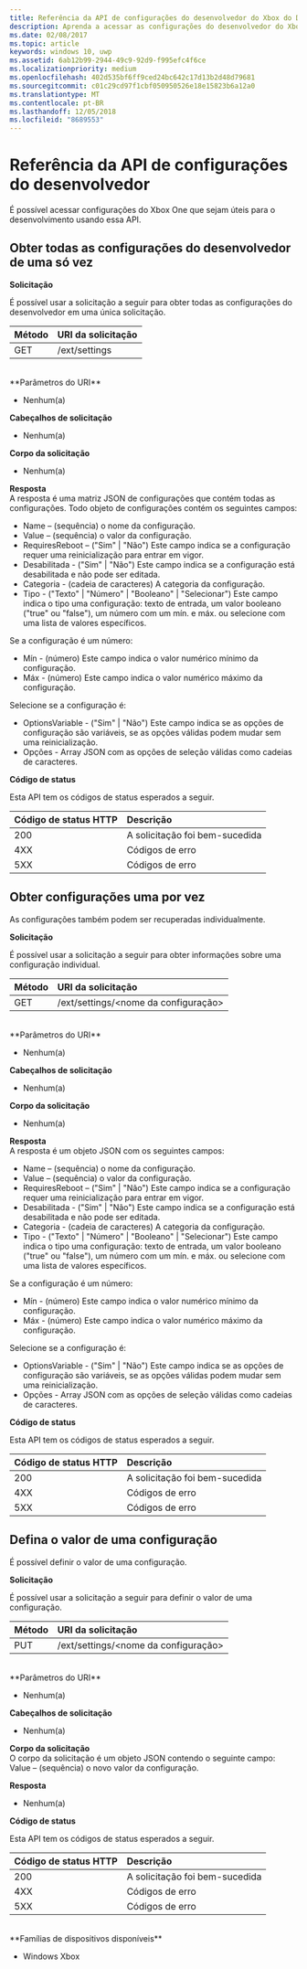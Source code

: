 ```yaml
---
title: Referência da API de configurações do desenvolvedor do Xbox do Device Portal
description: Aprenda a acessar as configurações do desenvolvedor do Xbox.
ms.date: 02/08/2017
ms.topic: article
keywords: windows 10, uwp
ms.assetid: 6ab12b99-2944-49c9-92d9-f995efc4f6ce
ms.localizationpriority: medium
ms.openlocfilehash: 402d535bf6ff9ced24bc642c17d13b2d48d79681
ms.sourcegitcommit: c01c29cd97f1cbf050950526e18e15823b6a12a0
ms.translationtype: MT
ms.contentlocale: pt-BR
ms.lasthandoff: 12/05/2018
ms.locfileid: "8689553"
---
```

# <a name="developer-settings-api-reference"></a>Referência da API de configurações do desenvolvedor   
É possível acessar configurações do Xbox One que sejam úteis para o desenvolvimento usando essa API.

## <a name="get-all-developer-settings-at-once"></a>Obter todas as configurações do desenvolvedor de uma só vez

**Solicitação**

É possível usar a solicitação a seguir para obter todas as configurações do desenvolvedor em uma única solicitação.

Método      | URI da solicitação
:------     | :-----
GET | /ext/settings
<br />
**Parâmetros do URI**

- Nenhum(a)

**Cabeçalhos de solicitação**

- Nenhum(a)

**Corpo da solicitação**

- Nenhum(a)

**Resposta**   
A resposta é uma matriz JSON de configurações que contém todas as configurações. Todo objeto de configurações contém os seguintes campos:

* Name – (sequência) o nome da configuração.
* Value – (sequência) o valor da configuração.
* RequiresReboot – ("Sim" | "Não") Este campo indica se a configuração requer uma reinicialização para entrar em vigor.
* Desabilitada - ("Sim" | "Não") Este campo indica se a configuração está desabilitada e não pode ser editada.
* Categoria - (cadeia de caracteres) A categoria da configuração.
* Tipo - ("Texto" | "Número" | "Booleano" | "Selecionar") Este campo indica o tipo uma configuração: texto de entrada, um valor booleano ("true" ou "false"), um número com um mín. e máx. ou selecione com uma lista de valores específicos.

Se a configuração é um número:
* Mín - (número) Este campo indica o valor numérico mínimo da configuração.
* Máx - (número) Este campo indica o valor numérico máximo da configuração.

Selecione se a configuração é:
* OptionsVariable - ("Sim" | "Não") Este campo indica se as opções de configuração são variáveis, se as opções válidas podem mudar sem uma reinicialização.
* Opções - Array JSON com as opções de seleção válidas como cadeias de caracteres.

**Código de status**

Esta API tem os códigos de status esperados a seguir.

Código de status HTTP      | Descrição
:------     | :-----
200 | A solicitação foi bem-sucedida
4XX | Códigos de erro
5XX | Códigos de erro

## <a name="get-settings-one-at-a-time"></a>Obter configurações uma por vez
As configurações também podem ser recuperadas individualmente.

**Solicitação**

É possível usar a solicitação a seguir para obter informações sobre uma configuração individual.

Método      | URI da solicitação
:------     | :-----
GET | /ext/settings/\<nome da configuração\>
<br />
**Parâmetros do URI**

- Nenhum(a)

**Cabeçalhos de solicitação**

- Nenhum(a)

**Corpo da solicitação**

- Nenhum(a)

**Resposta**   
A resposta é um objeto JSON com os seguintes campos:

* Name – (sequência) o nome da configuração.
* Value – (sequência) o valor da configuração.
* RequiresReboot – ("Sim" | "Não") Este campo indica se a configuração requer uma reinicialização para entrar em vigor.
* Desabilitada - ("Sim" | "Não") Este campo indica se a configuração está desabilitada e não pode ser editada.
* Categoria - (cadeia de caracteres) A categoria da configuração.
* Tipo - ("Texto" | "Número" | "Booleano" | "Selecionar") Este campo indica o tipo uma configuração: texto de entrada, um valor booleano ("true" ou "false"), um número com um mín. e máx. ou selecione com uma lista de valores específicos.

Se a configuração é um número:
* Mín - (número) Este campo indica o valor numérico mínimo da configuração.
* Máx - (número) Este campo indica o valor numérico máximo da configuração.

Selecione se a configuração é:
* OptionsVariable - ("Sim" | "Não") Este campo indica se as opções de configuração são variáveis, se as opções válidas podem mudar sem uma reinicialização.
* Opções - Array JSON com as opções de seleção válidas como cadeias de caracteres.

**Código de status**

Esta API tem os códigos de status esperados a seguir.

Código de status HTTP      | Descrição
:------     | :-----
200 | A solicitação foi bem-sucedida
4XX | Códigos de erro
5XX | Códigos de erro

## <a name="set-the-value-of-a-setting"></a>Defina o valor de uma configuração
É possível definir o valor de uma configuração.

**Solicitação**

É possível usar a solicitação a seguir para definir o valor de uma configuração.

Método      | URI da solicitação
:------     | :-----
PUT | /ext/settings/\<nome da configuração\>
<br />
**Parâmetros do URI**

- Nenhum(a)

**Cabeçalhos de solicitação**

- Nenhum(a)

**Corpo da solicitação**   
O corpo da solicitação é um objeto JSON contendo o seguinte campo:   
Value – (sequência) o novo valor da configuração.

**Resposta**   

- Nenhum(a)

**Código de status**

Esta API tem os códigos de status esperados a seguir.

Código de status HTTP      | Descrição
:------     | :-----
200 | A solicitação foi bem-sucedida
4XX | Códigos de erro
5XX | Códigos de erro

<br />
**Famílias de dispositivos disponíveis**

* Windows Xbox